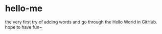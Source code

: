 # hello-me

the very first try of adding words and go through the Hello World in GitHub. hope to have fun~

